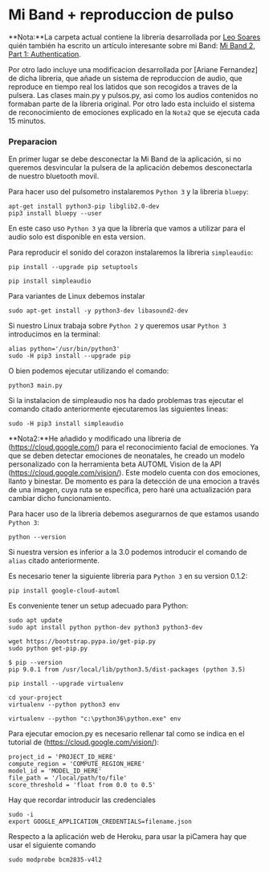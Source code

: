 # Mi Band + reproduccion de pulso

**Nota:**La carpeta actual contiene la librería desarrollada por [Leo Soares](https://github.com/leojrfs/miband2) 
quién también ha escrito un artículo interesante sobre mi Band: [Mi Band 2, Part 1: Authentication](https://leojrfs.github.io/writing/miband2-part1-auth/).

Por otro lado incluye una modificacion desarrollada por [Ariane Fernandez] de dicha libreria, que añade un sistema de reproduccion de audio, que reproduce en tiempo real los latidos 
que son recogidos a traves de la pulsera. Las clases main.py y pulsos.py, asi como los audios contenidos no formaban parte de la libreria original. 
Por otro lado esta incluido el sistema de reconocimiento de emociones explicado en la `Nota2` que se ejecuta cada 15 minutos.

### Preparacion

En primer lugar se debe desconectar la Mi Band de la aplicación, si no queremos desvincular la pulsera de la aplicación debemos desconectarla de nuestro
bluetooth movil.

Para hacer uso del pulsometro instalaremos `Python 3` y la libreria `bluepy`:

    apt-get install python3-pip libglib2.0-dev
    pip3 install bluepy --user

En este caso uso `Python 3` ya que la librería que vamos a utilizar para el audio solo est disponible en esta version.

Para reproducir el sonido del corazon instalaremos la libreria `simpleaudio`:

    pip install --upgrade pip setuptools

    pip install simpleaudio

Para variantes de Linux debemos instalar

    sudo apt-get install -y python3-dev libasound2-dev

Si nuestro Linux trabaja sobre `Python 2` y queremos usar `Python 3` introducimos en la terminal:

    alias python='/usr/bin/python3'
    sudo -H pip3 install --upgrade pip

O bien podemos ejecutar utilizando el comando:
    
    python3 main.py

Si la instalacion de simpleaudio nos ha dado problemas tras ejecutar el comando citado anteriormente ejecutaremos las siguientes lineas:

    sudo -H pip3 install simpleaudio

**Nota2:**He añadido y modificado una libreria de (https://cloud.google.com/) para el reconocimiento facial de emociones. 
Ya que se deben detectar emociones de neonatales, he creado un modelo personalizado con la herramienta beta AUTOML Vision 
de la API (https://cloud.google.com/vision/). Este modelo cuenta con dos emociones, llanto y binestar. 
De momento es para la detección de una emocion a través de una imagen, cuya ruta se especifica, pero haré una actualización
para cambiar dicho funcionamiento.

Para hacer uso de la libreria debemos asegurarnos de que estamos usando `Python 3`:

    python --version

Si nuestra version es inferior a la 3.0 podemos introducir el comando de `alias` citado anteriormente.

Es necesario tener la siguiente libreria para `Python 3` en su version 0.1.2:

    pip install google-cloud-automl

Es conveniente tener un setup adecuado para Python:

    sudo apt update
    sudo apt install python python-dev python3 python3-dev

    wget https://bootstrap.pypa.io/get-pip.py
    sudo python get-pip.py

    $ pip --version
    pip 9.0.1 from /usr/local/lib/python3.5/dist-packages (python 3.5)

    pip install --upgrade virtualenv

    cd your-project
    virtualenv --python python3 env

    virtualenv --python "c:\python36\python.exe" env

Para ejecutar emocion.py es necesario rellenar tal como se indica en el tutorial de (https://cloud.google.com/vision/):

    project_id = 'PROJECT_ID_HERE'
    compute_region = 'COMPUTE_REGION_HERE'
    model_id = 'MODEL_ID_HERE'
    file_path = '/local/path/to/file'
    score_threshold = 'float from 0.0 to 0.5'

Hay que recordar introducir las credenciales

    sudo -i
    export GOOGLE_APPLICATION_CREDENTIALS=filename.json

Respecto a la aplicación web de Heroku, para usar la piCamera hay que usar el siguiente comando

    sudo modprobe bcm2835-v4l2
    













